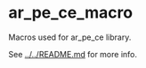# ar_pe_ce_macro

Macros used for ar_pe_ce library.

See [../../README.md](../../README.md) for more info.
